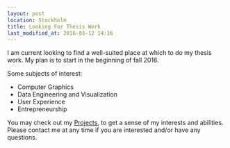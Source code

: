 ```yaml
---
layout: post
location: Stockholm
title: Looking For Thesis Work
last_modified_at: 2016-03-12 14:16
---
```

I am current looking to find a well-suited place at which to do my thesis work.
My plan is to start in the beginning of fall 2016.

Some subjects of interest:

* Computer Graphics
* Data Engineering and Visualization
* User Experience
* Entrepreneurship

You may check out my [Projects](/projects), to get a sense of my interests and
abilities. Please contact me at any time if you are interested and/or have any
questions.
